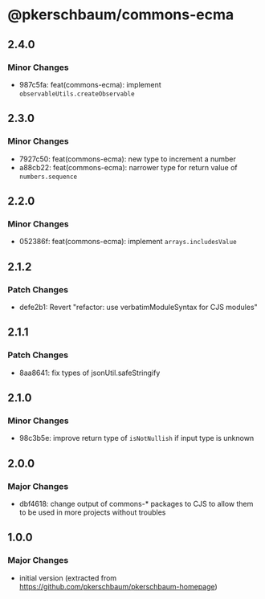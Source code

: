 # @pkerschbaum/commons-ecma

## 2.4.0

### Minor Changes

- 987c5fa: feat(commons-ecma): implement `observableUtils.createObservable`

## 2.3.0

### Minor Changes

- 7927c50: feat(commons-ecma): new type to increment a number
- a88cb22: feat(commons-ecma): narrower type for return value of `numbers.sequence`

## 2.2.0

### Minor Changes

- 052386f: feat(commons-ecma): implement `arrays.includesValue`

## 2.1.2

### Patch Changes

- defe2b1: Revert "refactor: use verbatimModuleSyntax for CJS modules"

## 2.1.1

### Patch Changes

- 8aa8641: fix types of jsonUtil.safeStringify

## 2.1.0

### Minor Changes

- 98c3b5e: improve return type of `isNotNullish` if input type is unknown

## 2.0.0

### Major Changes

- dbf4618: change output of commons-\* packages to CJS to allow them to be used in more projects without troubles

## 1.0.0

### Major Changes

- initial version (extracted from https://github.com/pkerschbaum/pkerschbaum-homepage)
